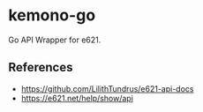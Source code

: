 # kemono-go
Go API Wrapper for e621.

## References
- https://github.com/LilithTundrus/e621-api-docs
- https://e621.net/help/show/api
